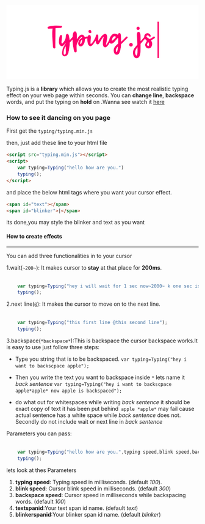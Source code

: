 ![Logo](images/main-img.png)

Typing.js is a **library** which allows you to create the most realistic typing effect on your web page within seconds. You can **change line**, **backspace** words, and put the typing on **hold** on .Wanna see watch it [here](https://nishutosh.github.io/typing.js)






### How to see it dancing on you page

First get the  ```typing/typing.min.js```

then, just add these line to your html file

```html
<script src="typing.min.js"></script>
<script>
    var typing=Typing("hello how are you.")
    typing();
</script>

```
and place the below html tags where you want your cursor effect.

```html
<span id="text"></span>
<span id="blinker">|</span>

```


its done,you may style the blinker and text as you want


#### How to create effects
---
You can add three functionalities in to your cursor

1.wait(```~200~```): It makes cursor to **stay** at that place for **200ms**.


```javascript

    var typing=Typing("hey i will wait for 1 sec now~2000~ k one sec is over.")
    typing();


```

2.next line(```@```): It makes the cursor to move on to the next line.

```javascript

    var typing=Typing("this first line @this second line");
    typing();


```

3.backspace(```*backspace*```):This is backspace the cursor backspace works.It is easy to use just follow three steps:
* Type you string that is to be backspaced.
          `var typing=Typing("hey i want to backscpace apple");`

* Then you write the text you want to backspace inside  `*` lets name it *back sentence*
        `var typing=Typing("hey i want to backscpace apple*apple* now apple is backspaced");`

* do what out for whitespaces while writing *back sentence* it should be exact copy of text it has been put behind` apple *apple*` may fail cause actual sentence has a white space while *back sentence* does not. Secondly do not include wait or next line in *back sentence*        

Parameters you can pass:

```javascript

    var typing=Typing("hello how are you.",typing speed,blink speed,backspace speed,textspanid,blinkerspanid)
    typing();


```

lets look at thes Parameters
1. **typing speed**: Typing speed in milliseconds. (default *100*).
2. **blink speed**: Cursor blink speed in milliseconds. (default *300*)
3. **backspace speed**: Cursor  speed in milliseconds while backspacing words. (default *100*)
4. **textspanid**:Your text span id name. (default *text*)
5. **blinkerspanid**:Your blinker span id name. (default *blinker*)
